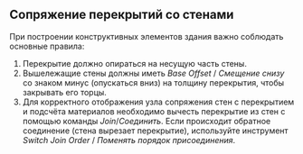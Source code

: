 ## Сопряжение перекрытий со стенами

При построении конструктивных элементов здания важно соблюдать основные правила:

1. Перекрытие должно опираться на несущую часть стены.
2. Вышележащие стены должны иметь _Base Offset_ / _Смещение снизу_ со знаком минус (опускаться вниз) на толщину перекрытия, чтобы закрывать его торцы.
3. Для корректного отображения узла сопряжения стен с перекрытием и подсчёта материалов необходимо вычесть перекрытие из стен с помощью команды _Join_/_Соединить_. Если происходит обратное соединение (стена вырезает перекрытие), используйте инструмент _Switch Join Order_ / _Поменять порядок присоединения_.